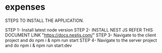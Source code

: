 # expenses

STEPS TO INSTALL THE APPLICATION.

STEP 1- Install latest node version
STEP 2- INSTALL NEST JS REFER THIS DOCUMENT LINK "https://docs.nestjs.com/"
STEP 3- Navigate to the client project and do npm i & npm run start
STEP 4- Navigate to the server project and do npm i & npm run start:dev

